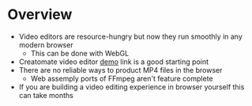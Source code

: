 # Overview

- Video editors are resource-hungry but now they run smoothly in any modern browser
  - This can be done with WebGL 
- Creatomate video editor [demo](https://cdn.creatomate.com/demo/video-editor-tutorial/video-creator-demo/index.html) link is a good starting point
- There are no reliable ways to product MP4 files in the browser
  - Web assemply ports of FFmpeg aren't feature complete
- If you are building a video editing experience in browser yourself this can take months